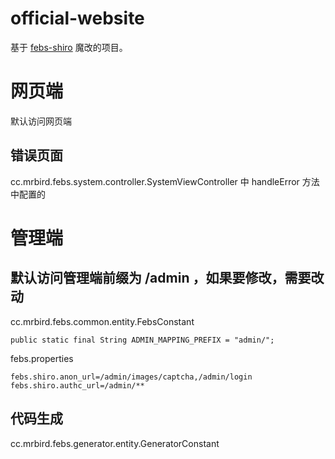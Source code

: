 # official-website
基于 [febs-shiro](https://github.com/wuyouzhuguli/FEBS-Shiro) 魔改的项目。

# 网页端
默认访问网页端
## 错误页面
cc.mrbird.febs.system.controller.SystemViewController 中 handleError 方法中配置的

# 管理端
## 默认访问管理端前缀为 /admin ，如果要修改，需要改动
cc.mrbird.febs.common.entity.FebsConstant
```
public static final String ADMIN_MAPPING_PREFIX = "admin/";
```
febs.properties
```
febs.shiro.anon_url=/admin/images/captcha,/admin/login
febs.shiro.authc_url=/admin/**
```
## 代码生成
cc.mrbird.febs.generator.entity.GeneratorConstant